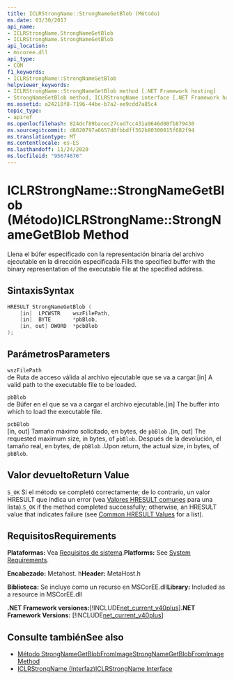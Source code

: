 ```yaml
---
title: ICLRStrongName::StrongNameGetBlob (Método)
ms.date: 03/30/2017
api_name:
- ICLRStrongName.StrongNameGetBlob
- ICLRStrongName.StrongNameGetBlob
api_location:
- mscoree.dll
api_type:
- COM
f1_keywords:
- ICLRStrongName::StrongNameGetBlob
helpviewer_keywords:
- ICLRStrongName::StrongNameGetBlob method [.NET Framework hosting]
- StrongNameGetBlob method, ICLRStrongName interface [.NET Framework hosting]
ms.assetid: a24218f8-7196-44be-b7a2-ee9cdd7a85c4
topic_type:
- apiref
ms.openlocfilehash: 824dcf89bacec27ced7cc431a9646d00fb879430
ms.sourcegitcommit: d8020797a6657d0fbbdff362b80300815f682f94
ms.translationtype: MT
ms.contentlocale: es-ES
ms.lasthandoff: 11/24/2020
ms.locfileid: "95674676"
---
```

# <a name="iclrstrongnamestrongnamegetblob-method"></a><span data-ttu-id="1cc01-102">ICLRStrongName::StrongNameGetBlob (Método)</span><span class="sxs-lookup"><span data-stu-id="1cc01-102">ICLRStrongName::StrongNameGetBlob Method</span></span>

<span data-ttu-id="1cc01-103">Llena el búfer especificado con la representación binaria del archivo ejecutable en la dirección especificada.</span><span class="sxs-lookup"><span data-stu-id="1cc01-103">Fills the specified buffer with the binary representation of the executable file at the specified address.</span></span>  
  
## <a name="syntax"></a><span data-ttu-id="1cc01-104">Sintaxis</span><span class="sxs-lookup"><span data-stu-id="1cc01-104">Syntax</span></span>  
  
```cpp  
HRESULT StrongNameGetBlob (  
    [in]  LPCWSTR    wszFilePath,  
    [in]  BYTE       *pbBlob,  
    [in, out] DWORD  *pcbBlob  
);  
```  
  
## <a name="parameters"></a><span data-ttu-id="1cc01-105">Parámetros</span><span class="sxs-lookup"><span data-stu-id="1cc01-105">Parameters</span></span>  

 `wszFilePath`  
 <span data-ttu-id="1cc01-106">de Ruta de acceso válida al archivo ejecutable que se va a cargar.</span><span class="sxs-lookup"><span data-stu-id="1cc01-106">[in] A valid path to the executable file to be loaded.</span></span>  
  
 `pbBlob`  
 <span data-ttu-id="1cc01-107">de Búfer en el que se va a cargar el archivo ejecutable.</span><span class="sxs-lookup"><span data-stu-id="1cc01-107">[in] The buffer into which to load the executable file.</span></span>  
  
 `pcbBlob`  
 <span data-ttu-id="1cc01-108">[in, out] Tamaño máximo solicitado, en bytes, de `pbBlob` .</span><span class="sxs-lookup"><span data-stu-id="1cc01-108">[in, out] The requested maximum size, in bytes, of `pbBlob`.</span></span> <span data-ttu-id="1cc01-109">Después de la devolución, el tamaño real, en bytes, de `pbBlob` .</span><span class="sxs-lookup"><span data-stu-id="1cc01-109">Upon return, the actual size, in bytes, of `pbBlob`.</span></span>  
  
## <a name="return-value"></a><span data-ttu-id="1cc01-110">Valor devuelto</span><span class="sxs-lookup"><span data-stu-id="1cc01-110">Return Value</span></span>  

 <span data-ttu-id="1cc01-111">`S_OK` Si el método se completó correctamente; de lo contrario, un valor HRESULT que indica un error (vea [Valores HRESULT comunes](/windows/win32/seccrypto/common-hresult-values) para una lista).</span><span class="sxs-lookup"><span data-stu-id="1cc01-111">`S_OK` if the method completed successfully; otherwise, an HRESULT value that indicates failure (see [Common HRESULT Values](/windows/win32/seccrypto/common-hresult-values) for a list).</span></span>  
  
## <a name="requirements"></a><span data-ttu-id="1cc01-112">Requisitos</span><span class="sxs-lookup"><span data-stu-id="1cc01-112">Requirements</span></span>  

 <span data-ttu-id="1cc01-113">**Plataformas:** Vea [Requisitos de sistema](../../get-started/system-requirements.md).</span><span class="sxs-lookup"><span data-stu-id="1cc01-113">**Platforms:** See [System Requirements](../../get-started/system-requirements.md).</span></span>  
  
 <span data-ttu-id="1cc01-114">**Encabezado:** Metahost. h</span><span class="sxs-lookup"><span data-stu-id="1cc01-114">**Header:** MetaHost.h</span></span>  
  
 <span data-ttu-id="1cc01-115">**Biblioteca:** Se incluye como un recurso en MSCorEE.dll</span><span class="sxs-lookup"><span data-stu-id="1cc01-115">**Library:** Included as a resource in MSCorEE.dll</span></span>  
  
 <span data-ttu-id="1cc01-116">**.NET Framework versiones:**[!INCLUDE[net_current_v40plus](../../../../includes/net-current-v40plus-md.md)]</span><span class="sxs-lookup"><span data-stu-id="1cc01-116">**.NET Framework Versions:** [!INCLUDE[net_current_v40plus](../../../../includes/net-current-v40plus-md.md)]</span></span>  
  
## <a name="see-also"></a><span data-ttu-id="1cc01-117">Consulte también</span><span class="sxs-lookup"><span data-stu-id="1cc01-117">See also</span></span>

- [<span data-ttu-id="1cc01-118">Método StrongNameGetBlobFromImage</span><span class="sxs-lookup"><span data-stu-id="1cc01-118">StrongNameGetBlobFromImage Method</span></span>](iclrstrongname-strongnamegetblobfromimage-method.md)
- [<span data-ttu-id="1cc01-119">ICLRStrongName (Interfaz)</span><span class="sxs-lookup"><span data-stu-id="1cc01-119">ICLRStrongName Interface</span></span>](iclrstrongname-interface.md)
